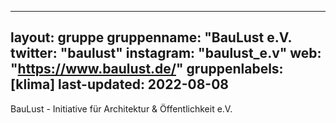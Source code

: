 
---
layout: gruppe
gruppenname: "BauLust e.V.
twitter: "baulust"
instagram: "baulust_e.v"
web: "https://www.baulust.de/"
gruppenlabels: [klima]
last-updated: 2022-08-08
---

BauLust - Initiative für Architektur & Öffentlichkeit e.V.
